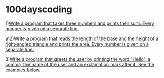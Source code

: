 # 100dayscoding

1)[Write a program that takes three numbers and prints their sum. Every number is given on a separate line.](day001.md)



\n2)[Write a program that reads the length of the base and the height of a right-angled triangle and prints the area. Every number is given on a separate line.](day2.md)

3)[Write a program that greets the user by printing the word "Hello", a comma, the name of the user and an exclamation mark after it. See the examples below.](day3.md)
